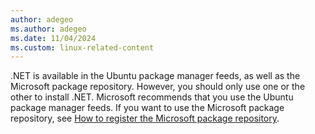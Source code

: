 ```yaml
---
author: adegeo
ms.author: adegeo
ms.date: 11/04/2024
ms.custom: linux-related-content
---
```


.NET is available in the Ubuntu package manager feeds, as well as the Microsoft package repository. However, you should only use one or the other to install .NET. Microsoft recommends that you use the Ubuntu package manager feeds. If you want to use the Microsoft package repository, see [How to register the Microsoft package repository](../linux-ubuntu.md#register-the-microsoft-package-repository).
